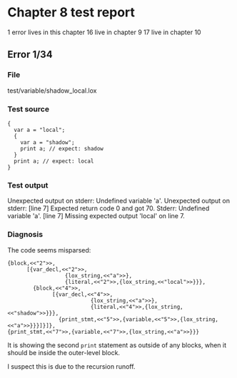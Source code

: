 # Chapter 8 test report

1 error lives in this chapter
16 live in chapter 9
17 live in chapter 10

## Error 1/34

### File

test/variable/shadow_local.lox

### Test source

```
{
  var a = "local";
  {
    var a = "shadow";
    print a; // expect: shadow
  }
  print a; // expect: local
}
```

### Test output

Unexpected output on stderr:
Undefined variable 'a'.
Unexpected output on stderr:
[line 7]
Expected return code 0 and got 70. Stderr:
Undefined variable 'a'.
[line 7]
Missing expected output 'local' on line 7.

### Diagnosis

The code seems misparsed:

```
{block,<<"2">>,
      [{var_decl,<<"2">>,
                  {lox_string,<<"a">>},
                  {literal,<<"2">>,{lox_string,<<"local">>}}},
        {block,<<"4">>,
              [{var_decl,<<"4">>,
                          {lox_string,<<"a">>},
                          {literal,<<"4">>,{lox_string,<<"shadow">>}}},
                {print_stmt,<<"5">>,{variable,<<"5">>,{lox_string,<<"a">>}}}]}]},
{print_stmt,<<"7">>,{variable,<<"7">>,{lox_string,<<"a">>}}}
```
It is showing the second `print` statement as outside of any blocks, when it should be inside the
outer-level block.

I suspect this is due to the recursion runoff.
